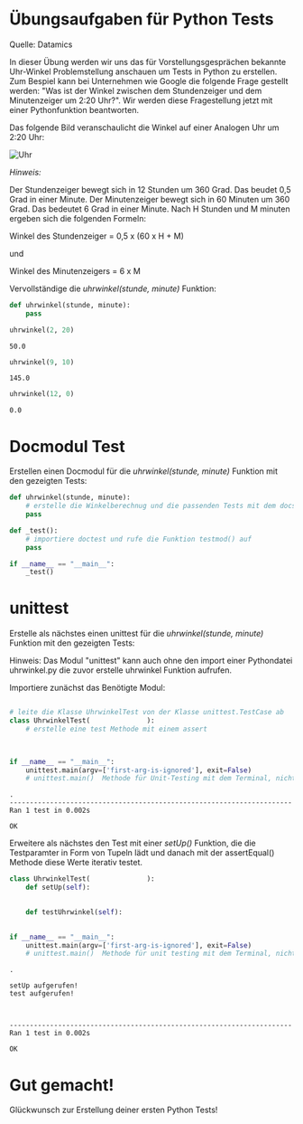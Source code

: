 # Übungsaufgaben für Python Tests

Quelle: Datamics

In dieser Übung werden wir uns das für Vorstellungsgesprächen bekannte Uhr-Winkel Problemstellung anschauen um Tests in Python zu erstellen. Zum Bespiel kann bei Unternehmen wie Google die folgende Frage gestellt werden: "Was ist der Winkel zwischen dem Stundenzeiger und dem Minutenzeiger um 2:20 Uhr?". Wir werden diese Fragestellung jetzt mit einer Pythonfunktion beantworten.

Das folgende Bild veranschaulicht die Winkel auf einer Analogen Uhr um 2:20 Uhr:

![Uhr](ClockAngles.jpg) 

*Hinweis:*

Der Stundenzeiger bewegt sich in 12 Stunden um 360 Grad. Das beudet 0,5 Grad in einer Minute. Der Minutenzeiger bewegt sich in 60 Minuten um 360 Grad. Das bedeutet 6 Grad in einer Minute. Nach H Stunden und M minuten ergeben sich die folgenden Formeln:

Winkel des Stundenzeiger = 0,5 x (60 x H + M)

und 

Winkel des Minutenzeigers = 6 x M







Vervollständige die *uhrwinkel(stunde, minute)* Funktion:


```python
def uhrwinkel(stunde, minute):
    pass
```


```python
uhrwinkel(2, 20)
```




    50.0




```python
uhrwinkel(9, 10)
```




    145.0




```python
uhrwinkel(12, 0)
```




    0.0



# Docmodul Test

Erstellen einen Docmodul für die *uhrwinkel(stunde, minute)* Funktion mit den gezeigten Tests:


```python
def uhrwinkel(stunde, minute):
    # erstelle die Winkelberechnug und die passenden Tests mit dem docstring
    pass

def _test():
    # importiere doctest und rufe die Funktion testmod() auf
    pass

if __name__ == "__main__":
    _test()
```

# unittest

Erstelle als nächstes einen unittest für die *uhrwinkel(stunde, minute)* Funktion mit den gezeigten Tests:

Hinweis: Das Modul "unittest" kann auch ohne den import einer Pythondatei uhrwinkel.py die zuvor erstelle uhrwinkel Funktion aufrufen.

Importiere zunächst das Benötigte Modul:


```python

```


```python
# leite die Klasse UhrwinkelTest von der Klasse unittest.TestCase ab
class UhrwinkelTest(              ):
    # erstelle eine test Methode mit einem assert


    
if __name__ == "__main__": 
    unittest.main(argv=['first-arg-is-ignored'], exit=False)
    # unittest.main()  Methode für Unit-Testing mit dem Terminal, nicht IPython notebooks
```

    .
    ----------------------------------------------------------------------
    Ran 1 test in 0.002s
    
    OK


Erweitere als nächstes den Test mit einer *setUp()* Funktion, die die Testparamter in Form von Tupeln lädt und danach mit der assertEqual() Methode diese Werte iterativ testet.



```python
class UhrwinkelTest(              ):
    def setUp(self):

        
    def testUhrwinkel(self):

    
if __name__ == "__main__": 
    unittest.main(argv=['first-arg-is-ignored'], exit=False)
    # unittest.main()  Methode für unit testing mit dem Terminal, nicht IPython notebooks
```

    .

    setUp aufgerufen!
    test aufgerufen!


    
    ----------------------------------------------------------------------
    Ran 1 test in 0.002s
    
    OK


# Gut gemacht!

Glückwunsch zur Erstellung deiner ersten Python Tests!

